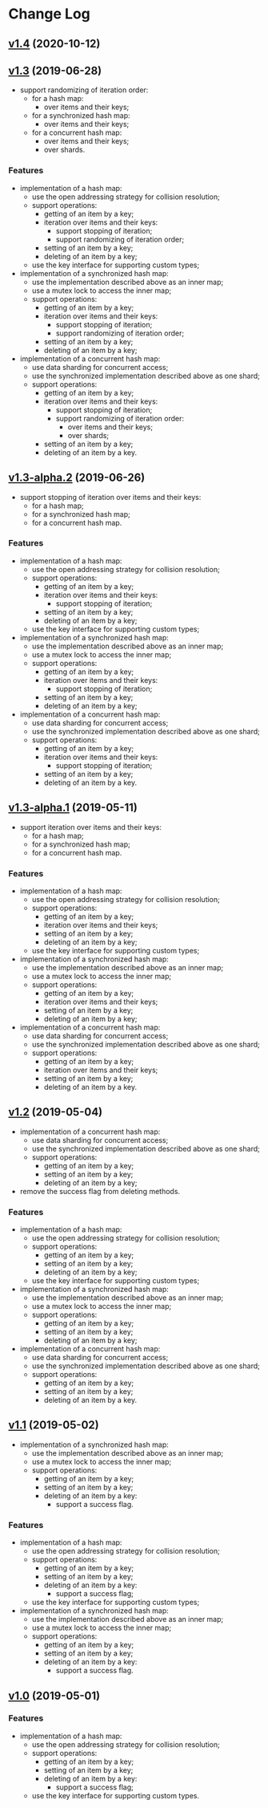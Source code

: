 # Change Log

## [v1.4](https://github.com/thewizardplusplus/go-hashmap/tree/v1.4) (2020-10-12)

## [v1.3](https://github.com/thewizardplusplus/go-hashmap/tree/v1.3) (2019-06-28)

- support randomizing of iteration order:
  - for a hash map:
    - over items and their keys;
  - for a synchronized hash map:
    - over items and their keys;
  - for a concurrent hash map:
    - over items and their keys;
    - over shards.

### Features

- implementation of a hash map:
  - use the open addressing strategy for collision resolution;
  - support operations:
    - getting of an item by a key;
    - iteration over items and their keys:
      - support stopping of iteration;
      - support randomizing of iteration order;
    - setting of an item by a key;
    - deleting of an item by a key;
  - use the key interface for supporting custom types;
- implementation of a synchronized hash map:
  - use the implementation described above as an inner map;
  - use a mutex lock to access the inner map;
  - support operations:
    - getting of an item by a key;
    - iteration over items and their keys:
      - support stopping of iteration;
      - support randomizing of iteration order;
    - setting of an item by a key;
    - deleting of an item by a key;
- implementation of a concurrent hash map:
  - use data sharding for concurrent access;
  - use the synchronized implementation described above as one shard;
  - support operations:
    - getting of an item by a key;
    - iteration over items and their keys:
      - support stopping of iteration;
      - support randomizing of iteration order:
        - over items and their keys;
        - over shards;
    - setting of an item by a key;
    - deleting of an item by a key.

## [v1.3-alpha.2](https://github.com/thewizardplusplus/go-hashmap/tree/v1.3-alpha.2) (2019-06-26)

- support stopping of iteration over items and their keys:
  - for a hash map;
  - for a synchronized hash map;
  - for a concurrent hash map.

### Features

- implementation of a hash map:
  - use the open addressing strategy for collision resolution;
  - support operations:
    - getting of an item by a key;
    - iteration over items and their keys:
      - support stopping of iteration;
    - setting of an item by a key;
    - deleting of an item by a key;
  - use the key interface for supporting custom types;
- implementation of a synchronized hash map:
  - use the implementation described above as an inner map;
  - use a mutex lock to access the inner map;
  - support operations:
    - getting of an item by a key;
    - iteration over items and their keys:
      - support stopping of iteration;
    - setting of an item by a key;
    - deleting of an item by a key;
- implementation of a concurrent hash map:
  - use data sharding for concurrent access;
  - use the synchronized implementation described above as one shard;
  - support operations:
    - getting of an item by a key;
    - iteration over items and their keys:
      - support stopping of iteration;
    - setting of an item by a key;
    - deleting of an item by a key.

## [v1.3-alpha.1](https://github.com/thewizardplusplus/go-hashmap/tree/v1.3-alpha.1) (2019-05-11)

- support iteration over items and their keys:
  - for a hash map;
  - for a synchronized hash map;
  - for a concurrent hash map.

### Features

- implementation of a hash map:
  - use the open addressing strategy for collision resolution;
  - support operations:
    - getting of an item by a key;
    - iteration over items and their keys;
    - setting of an item by a key;
    - deleting of an item by a key;
  - use the key interface for supporting custom types;
- implementation of a synchronized hash map:
  - use the implementation described above as an inner map;
  - use a mutex lock to access the inner map;
  - support operations:
    - getting of an item by a key;
    - iteration over items and their keys;
    - setting of an item by a key;
    - deleting of an item by a key;
- implementation of a concurrent hash map:
  - use data sharding for concurrent access;
  - use the synchronized implementation described above as one shard;
  - support operations:
    - getting of an item by a key;
    - iteration over items and their keys;
    - setting of an item by a key;
    - deleting of an item by a key.

## [v1.2](https://github.com/thewizardplusplus/go-hashmap/tree/v1.2) (2019-05-04)

- implementation of a concurrent hash map:
  - use data sharding for concurrent access;
  - use the synchronized implementation described above as one shard;
  - support operations:
    - getting of an item by a key;
    - setting of an item by a key;
    - deleting of an item by a key;
- remove the success flag from deleting methods.

### Features

- implementation of a hash map:
  - use the open addressing strategy for collision resolution;
  - support operations:
    - getting of an item by a key;
    - setting of an item by a key;
    - deleting of an item by a key;
  - use the key interface for supporting custom types;
- implementation of a synchronized hash map:
  - use the implementation described above as an inner map;
  - use a mutex lock to access the inner map;
  - support operations:
    - getting of an item by a key;
    - setting of an item by a key;
    - deleting of an item by a key;
- implementation of a concurrent hash map:
  - use data sharding for concurrent access;
  - use the synchronized implementation described above as one shard;
  - support operations:
    - getting of an item by a key;
    - setting of an item by a key;
    - deleting of an item by a key.

## [v1.1](https://github.com/thewizardplusplus/go-hashmap/tree/v1.1) (2019-05-02)

- implementation of a synchronized hash map:
  - use the implementation described above as an inner map;
  - use a mutex lock to access the inner map;
  - support operations:
    - getting of an item by a key;
    - setting of an item by a key;
    - deleting of an item by a key:
      - support a success flag.

### Features

- implementation of a hash map:
  - use the open addressing strategy for collision resolution;
  - support operations:
    - getting of an item by a key;
    - setting of an item by a key;
    - deleting of an item by a key:
      - support a success flag;
  - use the key interface for supporting custom types;
- implementation of a synchronized hash map:
  - use the implementation described above as an inner map;
  - use a mutex lock to access the inner map;
  - support operations:
    - getting of an item by a key;
    - setting of an item by a key;
    - deleting of an item by a key:
      - support a success flag.

## [v1.0](https://github.com/thewizardplusplus/go-hashmap/tree/v1.0) (2019-05-01)

### Features

- implementation of a hash map:
  - use the open addressing strategy for collision resolution;
  - support operations:
    - getting of an item by a key;
    - setting of an item by a key;
    - deleting of an item by a key:
      - support a success flag;
  - use the key interface for supporting custom types.

